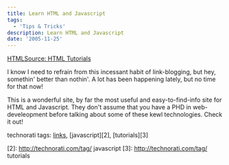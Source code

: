 ```yaml
---
title: Learn HTML and Javascript
tags:
  - 'Tips & Tricks'
description: Learn HTML and Javascript
date: '2005-11-25'
---
```


[HTMLSource: HTML Tutorials][0] 

I know I need to refrain from this incessant habit of link-blogging, but hey, somethin' better than nothin'. A lot has been happening lately, but no time for that now!

This is a wonderful site, by far the most useful and easy-to-find-info site for HTML and Javascript. They don't assume that you have a PHD in web-develeopment before talking about some of these kewl technologies. Check it out!  

technorati tags: [links][1], [javascript][2], [tutorials][3]



[0]: http://www.yourhtmlsource.com/
[1]: http://technorati.com/tag/links
[2]: http://technorati.com/tag/ javascript
[3]: http://technorati.com/tag/ tutorials
